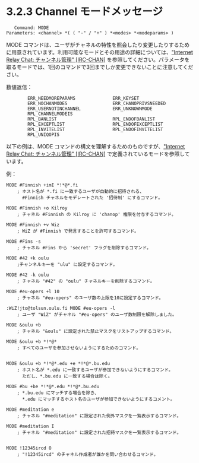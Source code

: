 # 3.2.3 Channel モードメッセージ

```
   Command: MODE
Parameters: <channel> *( ( "-" / "+" ) *<modes> *<modeparams> )
```

MODE コマンドは、ユーザがチャネルの特性を照会したり変更したりするために用意されています。利用可能なモードとその用途の詳細については、["Internet Relay Chat: チャンネル管理" [IRC-CHAN]](https://solareenlo.com/rfc2811/) を参照してください。パラメータを取るモードでは、1回のコマンドで3回までしか変更できないことに注意してください。

数値返信：

```
        ERR_NEEDMOREPARAMS              ERR_KEYSET
        ERR_NOCHANMODES                 ERR_CHANOPRIVSNEEDED
        ERR_USERNOTINCHANNEL            ERR_UNKNOWNMODE
        RPL_CHANNELMODEIS
        RPL_BANLIST                     RPL_ENDOFBANLIST
        RPL_EXCEPTLIST                  RPL_ENDOFEXCEPTLIST
        RPL_INVITELIST                  RPL_ENDOFINVITELIST
        RPL_UNIQOPIS
```

以下の例は、MODE コマンドの構文を理解するためのものですが、["Internet Relay Chat: チャンネル管理" [IRC-CHAN]](https://solareenlo.com/rfc2811/) で定義されているモードを参照しています。

例：

```
MODE #Finnish +imI *!*@*.fi
    ; ホスト名が *.fi に一致するユーザが自動的に招待される、
      #Finnish チャネルをモデレートされた '招待制' にするコマンド。

MODE #Finnish +o Kilroy
    ; チャネル #Finnish の Kilroy に 'chanop' 権限を付与するコマンド。

MODE #Finnish +v Wiz
    ; WiZ が #Finnish で発言することを許可するコマンド。

MODE #Fins -s
    ; チャネル #Fins から 'secret' フラグを削除するコマンド。

MODE #42 +k oulu
    ;チャンネルキーを "ulu" に設定するコマンド。

MODE #42 -k oulu
    ; チャネル "#42" の "oulu" チャネルキーを削除するコマンド。

MODE #eu-opers +l 10
    ; チャネル "#eu-opers" のユーザ数の上限を10に設定するコマンド。

:WiZ!jto@tolsun.oulu.fi MODE #eu-opers -l
    ; ユーザ "WiZ" がチャネル "#eu-opers" のユーザ数制限を解除しました。

MODE &oulu +b
    ; チャネル "&oulu" に設定された禁止マスクをリストアップするコマンド。

MODE &oulu +b *!*@*
    ; すべてのユーザを参加させないようにするためのコマンド。


MODE &oulu +b *!*@*.edu +e *!*@*.bu.edu
    ; ホスト名が *.edu に一致するユーザが参加できないようにするコマンド。
      ただし、*.bu.edu に一致する場合は除く。

MODE #bu +be *!*@*.edu *!*@*.bu.edu
    ; *.bu.edu にマッチする場合を除き、
      *.edu にマッチするホスト名のユーザが参加できないようにするコメント。

MODE #meditation e
    ; チャネル "#meditation" に設定された例外マスクを一覧表示するコマンド。

MODE #meditation I
    ; チャネル "#meditation" に設定された招待マスクを一覧表示するコマンド。


MODE !12345ircd O
    ; "!12345ircd" のチャネル作成者が誰かを問い合わせるコマンド。
```
